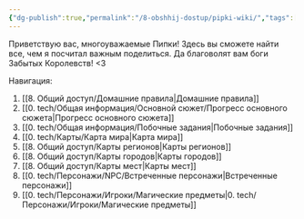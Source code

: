 ```yaml
---
{"dg-publish":true,"permalink":"/8-obshhij-dostup/pipki-wiki/","tags":["gardenEntry"]}
---
```


Приветствую вас, многоуважаемые Пипки!
Здесь вы сможете найти все, чем я посчитал важным поделиться.
Да благоволят вам боги Забытых Королевств! <3

Навигация:
1. [[8. Общий доступ/Домашние правила\|Домашние правила]]
2. [[0. tech/Общая информация/Основной сюжет/Прогресс основного сюжета\|Прогресс основного сюжета]]
3. [[0. tech/Общая информация/Побочные задания\|Побочные задания]]
4. [[0. tech/Карты/Карта мира\|Карта мира]]
5. [[8. Общий доступ/Карты регионов\|Карты регионов]]
6. [[8. Общий доступ/Карты городов\|Карты городов]]
7. [[8. Общий доступ/Карты мест\|Карты мест]]
8. [[0. tech/Персонажи/NPC/Встреченные персонажи\|Встреченные персонажи]]
9. [[0. tech/Персонажи/Игроки/Магические предметы\|0. tech/Персонажи/Игроки/Магические предметы]]